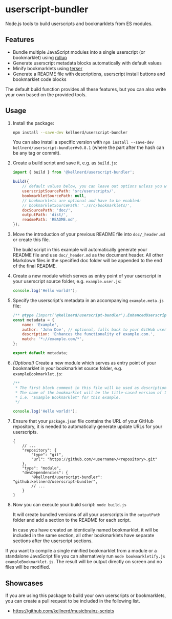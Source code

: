 # userscript-bundler

Node.js tools to build userscripts and bookmarklets from ES modules.

## Features

- Bundle multiple JavaScript modules into a single userscript (or bookmarklet) using [rollup](https://www.rollupjs.org/)
- Generate userscript metadata blocks automatically with default values
- Minify bookmarklets using [terser](https://terser.org/)
- Generate a README file with descriptions, userscript install buttons and bookmarklet code blocks

The default build function provides all these features, but you can also write your own based on the provided tools.

## Usage

1. Install the package:

	```sh
	npm install --save-dev kellnerd/userscript-bundler
	```

	You can also install a specific version with `npm install --save-dev kellnerd/userscript-bundler#v0.8.1` (where the part after the hash can be any tag or commit).

2. Create a build script and save it, e.g. as `build.js`:

	```js
	import { build } from '@kellnerd/userscript-bundler';

	build({
		// default values below, you can leave out options unless you want to change them
		userscriptSourcePath: 'src/userscripts/',
		bookmarkletSourcePath: null,
		// bookmarklets are optional and have to be enabled:
		// bookmarkletSourcePath: './src/bookmarklets/',
		docSourcePath: 'doc/',
		outputPath: 'dist/',
		readmePath: 'README.md',
	});
	```

3. Move the introduction of your previous README file into `doc/_header.md` or create this file.

	The build script in this example will automatically generate your README file and use `doc/_header.md` as the document header.
	All other Markdown files in the specified doc folder will be appended to the end of the final README.

4. Create a new module which serves as entry point of your userscript in your userscript source folder, e.g. `example.user.js`:

	```js
	console.log('Hello world!');
	```

5. Specify the userscript's metadata in an accompanying `example.meta.js` file:

	```js
	/** @type {import('@kellnerd/userscript-bundler').EnhancedUserscriptMetadata} */
	const metadata = {
		name: 'Example',
		author: 'John Doe', // optional, falls back to your GitHub username
		description: 'Enhances the functionality of example.com.',
		match: '*://example.com/*',
	};

	export default metadata;
	```

6. *(Optional)* Create a new module which serves as entry point of your bookmarklet in your bookmarklet source folder, e.g. `exampleBookmarklet.js`:

	```js
	/** 
	 * The first block comment in this file will be used as description of the bookmarklet.
	 * The name of the bookmarklet will be the title-cased version of the camel-cased filename,
	 * i.e. "Example Bookmarklet" for this example.
	 */
	
	console.log('Hello world!');
	```

7. Ensure that your `package.json` file contains the URL of your GitHub repository, it is needed to automatically generate update URLs for your userscripts.

	```jsonc
	{
		// ...
		"repository": {
			"type": "git",
			"url": "https://github.com/<username>/<repository>.git"
		},
		"type": "module",
		"devDependencies": {
			"@kellnerd/userscript-bundler": "github:kellnerd/userscript-bundler",
			// ...
		}
	}
	```

8. Now you can execute your build script: `node build.js`

	It will create bundled versions of all your userscripts in the `outputPath` folder and add a section to the README for each script.

	In case you have created an identically named bookmarklet, it will be included in the same section, all other bookmarklets have separate sections after the userscript sections.

If you want to compile a single minified bookmarklet from a module or a standalone JavaScript file you can alternatively run `node bookmarkletify.js exampleBookmarklet.js`.
The result will be output directly on screen and no files will be modified.

## Showcases

If you are using this package to build your own userscripts or bookmarklets, you can create a pull request to be included in the following list.

- https://github.com/kellnerd/musicbrainz-scripts
